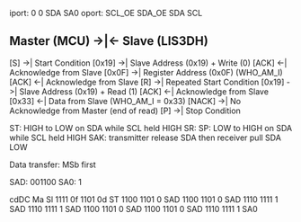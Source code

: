 
iport:  0 0 SDA SA0
oport:  SCL_OE SDA_OE SDA SCL

Master (MCU)   ->|<-  Slave (LIS3DH)
---------------------------------------
[S]            ->|   Start Condition
[0x19]         ->|   Slave Address (0x19) + Write (0)
[ACK]          <-|   Acknowledge from Slave
[0x0F]         ->|   Register Address (0x0F) (WHO_AM_I)
[ACK]          <-|   Acknowledge from Slave
[R]            ->|   Repeated Start Condition
[0x19]         ->|   Slave Address (0x19) + Read (1)
[ACK]          <-|   Acknowledge from Slave
[0x33]         <-|   Data from Slave (WHO_AM_I = 0x33)
[NACK]         ->|   No Acknowledge from Master (end of read)
[P]            ->|   Stop Condition

ST: HIGH to LOW on SDA while SCL held HIGH
SR: 
SP: LOW to HIGH on SDA while SCL held HIGH
SAK: transmitter release SDA then receiver pull SDA LOW

Data transfer: MSb first

SAD: 001100
SA0: 1

cdDC            Ma      Sl
1111    0f
1101    0d      ST
1100
1101            0 SAD
1100
1101            0 SAD
1110
1111            1 SAD
1110
1111            1 SAD
1100
1101            0 SAD
1100
1101            0 SAD
1110
1111            1 SA0


